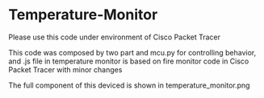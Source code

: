 # Temperature-Monitor

Please use this code under environment of Cisco Packet Tracer

This code was composed by two part and mcu.py for controlling behavior, and .js file in temperature monitor is based on fire monitor code in Cisco Packet Tracer  with minor changes

The full component of this deviced is shown in temperature_monitor.png
